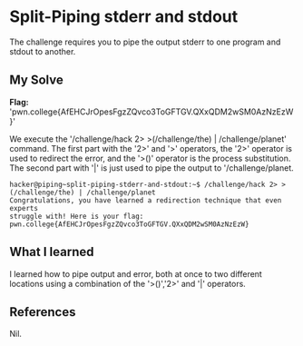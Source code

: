 # Split-Piping stderr and stdout
The challenge requires you to pipe the output stderr to one program and stdout to another.

## My Solve
**Flag:**  'pwn.college{AfEHCJrOpesFgzZQvco3ToGFTGV.QXxQDM2wSM0AzNzEzW}'

We execute the '/challenge/hack 2> >(/challenge/the) | /challenge/planet' command. 
The first part with the '2>' and '>' operators, the '2>' operator is used to redirect the error, and the '>()' operator is the process substitution. 
The second part with '|' is just used to pipe the output to '/challenge/planet.

```
hacker@piping~split-piping-stderr-and-stdout:~$ /challenge/hack 2> >(/challenge/the) | /challenge/planet
Congratulations, you have learned a redirection technique that even experts 
struggle with! Here is your flag:
pwn.college{AfEHCJrOpesFgzZQvco3ToGFTGV.QXxQDM2wSM0AzNzEzW}
```

## What I learned
I learned how to pipe output and error, both at once to two different locations using a combination of the '>()','2>' and '|' operators.

## References
Nil.

